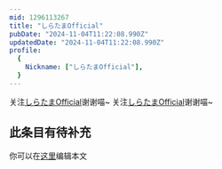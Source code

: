 ```yaml
---
mid: 1296113267
title: "しらたまOfficial"
pubDate: "2024-11-04T11:22:08.990Z"
updatedDate: "2024-11-04T11:22:08.990Z"
profile:
  {
    Nickname: ["しらたまOfficial"],
  }
---
```


关注[しらたまOfficial](https://space.bilibili.com/1296113267)谢谢喵~ 关注[しらたまOfficial](https://space.bilibili.com/1296113267)谢谢喵~

## 此条目有待补充
你可以在[这里](https://github.com/Yuhanawa/VTuber.ICU-Content/edit/master/v/しらたまOfficial/index.md)编辑本文
